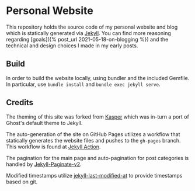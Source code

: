 # Personal Website

This repository holds the source code of my personal website and blog which is statically
generated via [Jekyll](https://jekyllrb.com/). You can find more reasoning regarding 
[goals]({% post_url 2021-05-18-on-blogging %}) and the technical and design choices I made 
in my early posts.

## Build

In order to build the website locally, using bundler and the included Gemfile. 
In particular, use 
`bundle install` and `bundle exec jekyll serve`.



## Credits

The theming of this site was forked from [Kasper](https://github.com/rosario/kasper) which was 
in-turn a port of Ghost's default theme to Jekyll.

The auto-generation of the site on GitHub Pages utilizes a workflow that statically generates 
the website files and pushes to the `gh-pages` branch. This workflow is found at
[Jekyll Action](https://github.com/helaili/jekyll-action).

The pagination for the main page and auto-pagination for post categories is handled by 
[Jekyll-Paginate-v2](https://github.com/sverrirs/jekyll-paginate-v2).

Modified timestamps utilize [jekyll-last-modified-at](https://github.com/gjtorikian/jekyll-last-modified-at)
to provide timestamps based on git.
